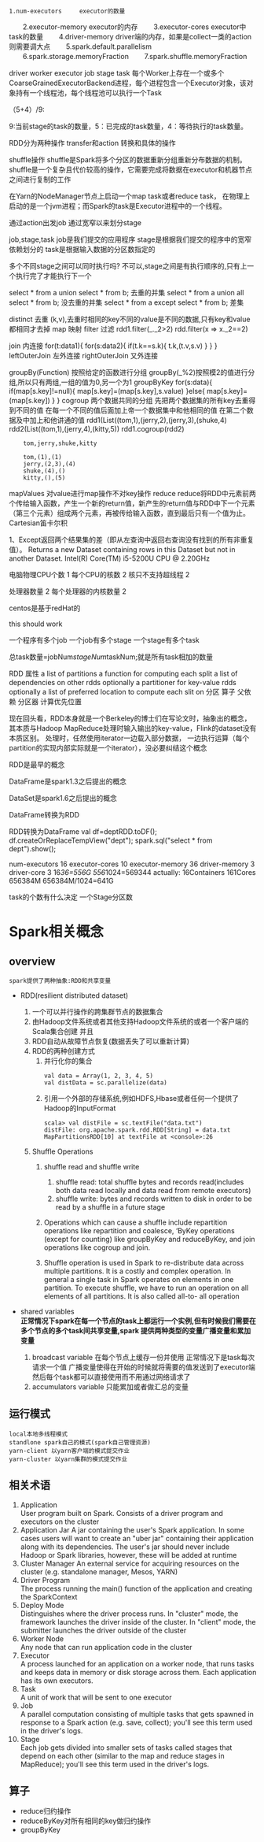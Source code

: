 	1.num-executors		executor的数量
　　2.executor-memory	executor的内存
　　3.executor-cores	executor中task的数量
　　4.driver-memory		driver端的内存，如果是collect一类的action则需要调大点
　　5.spark.default.parallelism
　　6.spark.storage.memoryFraction
　　7.spark.shuffle.memoryFraction

driver  worker  executor  job  stage  task
每个Worker上存在一个或多个CoarseGrainedExecutorBackend进程，每个进程包含一个Executor对象，该对象持有一个线程池，每个线程池可以执行一个Task

  （5+4）/9:

  9:当前stage的task的数量，5：已完成的task数量，4：等待执行的task数量。

RDD分为两种操作
transfer和action
转换和具体的操作

shuffle操作
shuffle是Spark将多个分区的数据重新分组重新分布数据的机制。
shuffle是一个复杂且代价较高的操作，它需要完成将数据在executor和机器节点之间进行复制的工作

在Yarn的NodeManager节点上启动一个map task或者reduce task，
在物理上启动的是一个jvm进程；而Spark的task是Executor进程中的一个线程。

通过action出发job
通过宽窄以来划分stage


job,stage,task
job是我们提交的应用程序
stage是根据我们提交的程序中的宽窄依赖划分的
task是根据输入数据的分区数指定的

多个不同stage之间可以同时执行吗?
不可以,stage之间是有执行顺序的,只有上一个执行完了才能执行下一个



select * from a union select * from b;
去重的并集
select * from a union all select * from b;
没去重的并集
select * from a except select * from b;
差集



distinct	去重	(k,v),去重时相同的key不同的value是不同的数据,只有key和value都相同才去掉
map			映射
filter		过滤		rdd1.filter(_._2>2)  		rdd.filter(x => x._2==2)

join		内连接
for(t:data1){
	for(s:data2){
		if(t.k==s.k){
			t.k,(t.v,s.v)
		}
	}
}
leftOuterJoin		左外连接
rightOuterJoin		又外连接

groupBy(Function)
按照给定的函数进行分组
groupBy(_%2)按照模2的值进行分组,所以只有两组,一组的值为0,另一个为1
groupByKey
	for(s:data){
		if(map[s.key]!=null){
			map[s.key]=(map[s.key],s.value)
		}else{
			map[s.key]=(map[s.key])
		}
	}
cogroup		两个数据共同的分组
		先把两个数据集的所有key去重得到不同的值
		在每一个不同的值后面加上帝一个数据集中和他相同的值
		在第二个数据及中加上和他讲通的值
		rdd1(List((tom,1),(jerry,2),(jerry,3),(shuke,4)
		rdd2(List((tom,1),(jerry,4),(kitty,5))
		rdd1.cogroup(rdd2)
		
		tom,jerry,shuke,kitty
		
		tom,(1),(1)
		jerry,(2,3),(4)
		shuke,(4),()
		kitty,(),(5)
		
		
mapValues		对value进行map操作不对key操作
reduce		reduce将RDD中元素前两个传给输入函数，产生一个新的return值，新产生的return值与RDD中下一个元素（第三个元素）组成两个元素，再被传给输入函数，直到最后只有一个值为止。
Cartesian笛卡尔积



1、Except返回两个结果集的差（即从左查询中返回右查询没有找到的所有非重复值）。
Returns a new Dataset containing rows in this Dataset but not in another Dataset.
Intel(R) Core(TM) i5-5200U CPU @ 2.20GHz

电脑物理CPU个数		1
每个CPU的核数		2
核只不支持超线程	2

处理器数量				2
每个处理器的内核数量	2



centos是基于redHat的

this should work


一个程序有多个job
一个job有多个stage
一个stage有多个task

总task数量=jobNum*stageNum*taskNum;就是所有task相加的数量


RDD
属性
a list of partitions
a function for computing each split
a list of dependencies on other rdds
optionally a partitioner for key-value rdds
optionally a list of preferred location to compute each slit on
分区
算子
父依赖
分区器
计算优先位置




现在回头看，RDD本身就是一个Berkeley的博士们在写论文时，抽象出的概念，
其本质与Hadoop MapReduce处理时输入输出的key-value，Flink的dataset没有本质区别。
处理时，任然使用iterator一边载入部分数据，
一边执行运算（每个partition的实现内部实际就是一个iterator），没必要纠结这个概念




RDD是最早的概念

DataFrame是spark1.3之后提出的概念

DataSet是spark1.6之后提出的概念


DataFrame转换为RDD

RDD转换为DataFrame
	val df=deptRDD.toDF();
	df.createOrReplaceTempView("dept");
	spark.sql("select * from dept").show();


num-executors 16
executor-cores 10
executor-memory 36
driver-memory 3
driver-core 3
16*36=556G  556*1024=569344
actually: 
    16Containers 161Cores 656384M
    656384M/1024=641G

task的个数有什么决定
一个Stage分区数

# Spark相关概念
## overview
    spark提供了两种抽象:RDD和共享变量
* RDD(resilient distributed dataset)    
    1. 一个可以并行操作的跨集群节点的数据集合
    2. 由Hadoop文件系统或者其他支持Hadoop文件系统的或者一个客户端的Scala集合创建
    并且
    3. RDD自动从故障节点恢复(数据丢失了可以重新计算)
    4. RDD的两种创建方式
        1. 并行化你的集合
            ```
           val data = Array(1, 2, 3, 4, 5)
           val distData = sc.parallelize(data)
           ```
        2. 引用一个外部的存储系统,例如HDFS,Hbase或者任何一个提供了Hadoop的InputFormat
            ```
           scala> val distFile = sc.textFile("data.txt")
           distFile: org.apache.spark.rdd.RDD[String] = data.txt MapPartitionsRDD[10] at textFile at <console>:26
           ```
     5. Shuffle Operations
        1. shuffle read and shuffle write
            1. shuffle read: total shuffle bytes and records read(includes both data read locally and data read from remote executors)
            2. shuffle write: bytes and records written to disk in order to be read by a shuffle in a future stage
            
        2. Operations which can cause a shuffle include repartition operations like repartition and coalesce, ‘ByKey operations (except for counting) like groupByKey and reduceByKey, and join operations like cogroup and join.
        3. Shuffle operation is used in Spark to re-distribute data across multiple partitions. It is a costly and complex operation. 
        In general a single task in Spark operates on elements in one partition. 
        To execute shuffle, we have to run an operation on all elements of all partitions.
        It is also called all-to- all operation
        
* shared variables  
    **正常情况下spark在每一个节点的task上都运行一个实例,但有时候我们需要在多个节点的多个task间共享变量,spark
    提供两种类型的变量广播变量和累加变量**
    1. broadcast variable
        在每个节点上缓存一份并使用
        正常情况下是task每次请求一个值
        广播变量使得在开始的时候就将需要的值发送到了executor端
        然后每个task都可以直接使用而不用通过网络请求了
    2. accumulators variable
        只能累加或者做汇总的变量
## 运行模式
    local本地多线程模式
    standlone spark自己的模式(spark自己管理资源)
    yarn-client 以yarn客户端的模式提交作业
    yarn-cluster 以yarn集群的模式提交作业
## 相关术语
1. Application  
   User program built on Spark. Consists of a driver program and executors on the cluster
2. Application Jar
   A jar containing the user's Spark application. In some cases users will want to create an "uber jar" containing their application along with its dependencies. The user's jar should never include Hadoop or Spark libraries, however, these will be added at runtime
3. Cluster Manager
   An external service for acquiring resources on the cluster (e.g. standalone manager, Mesos, YARN)
4. Driver Program  
   The process running the main() function of the application and creating the SparkContext
5. Deploy Mode  
   Distinguishes where the driver process runs. In "cluster" mode, the framework launches the driver inside of the cluster. In "client" mode, the submitter launches the driver outside of the cluster
6. Worker Node  
   Any node that can run application code in the cluster
7. Executor  
    A process launched for an application on a worker node, that runs tasks and keeps data in memory or disk storage across them. Each application has its own executors.
8. Task  
    A unit of work that will be sent to one executor
9. Job  
    A parallel computation consisting of multiple tasks that gets spawned in response to a Spark action (e.g. save, collect); you'll see this term used in the driver's logs.
10. Stage  
    Each job gets divided into smaller sets of tasks called stages that depend on each other (similar to the map and reduce stages in MapReduce); you'll see this term used in the driver's logs. 
## 算子
* reduce归约操作
* reduceByKey对所有相同的key做归约操作
* groupByKey


